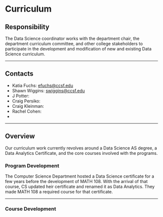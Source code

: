 # Curriculum

## Responsibility
The Data Science coordinator works with the department chair, the department curriculum committee, and other college stakeholders to participate in the development and modification of new and existing Data Science curriculum.

---

## Contacts
- Katia Fuchs: efuchs@ccsf.edu
- Shawn Wiggins: swiggins@ccsf.edu
- J Potter:
- Craig Persiko:
- Craig Kleinman:
- Rachel Cohen: 
- 
---

## Overview
Our curriculum work currently revolves around a Data Science AS degree, a Data Analytics Certificate, and the core courses involved with the programs.

### Program Development
The Computer Science Department hosted a Data Science certificate for a few years before the development of MATH 108. With the arrival of that course, CS updated heir certificate and renamed it as Data Analytics. They made MATH 108 a required course for that certificate. 

---

### Course Development
